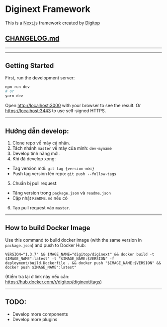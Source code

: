 # Diginext Framework
This is a [Next.js](https://nextjs.org/) framework created by [Digitop](https://www.digitop.vn)

## [CHANGELOG.md](CHANGELOG.md)

---


---

## Getting Started

First, run the development server:

```bash
npm run dev
# or
yarn dev
```

Open [http://localhost:3000](http://localhost:3000) with your browser to see the result.
Or [https://localhost:3443](https://localhost:3443) to use self-signed HTTPS.

---

## Hướng dẫn develop:

1. Clone repo về máy cá nhân.
2. Tách nhánh `master` về máy của mình: `dev-myname`
3. Develop tính năng mới.
4. Khi đã develop xong: 
- Tag version mới: `git tag {version-mới}`
- Push tag version lên repo: `git push --follow-tags`
5. Chuẩn bị pull request: 
- Tăng version trong `package.json` và `readme.json`
- Cập nhật `README.md` nếu có
6. Tạo pull request vào `master`.

---

## How to build Docker Image

Use this command to build docker image (with the same version in `package.json`) and push to Docker Hub:

```
VERSION="1.3.7" && IMAGE_NAME="digitop/diginext" && docker build -t $IMAGE_NAME":latest" -t "$IMAGE_NAME:$VERSION" -f deployment/build.Dockerfile . && docker push "$IMAGE_NAME:$VERSION" && docker push $IMAGE_NAME":latest"
```

(Kiểm tra lại ở link này nếu cần: https://hub.docker.com/r/digitop/diginext/tags)

---

## TODO:

- Develop more components
- Develop more plugins